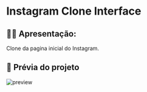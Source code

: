 # Instagram Clone Interface

## 🙋‍♂ Apresentação:

Clone da pagina inicial do Instagram.


## 🎥 Prévia do projeto
![preview](https://user-images.githubusercontent.com/65785815/99609708-2fc08200-29ef-11eb-924a-afe367d2258b.jpg)
